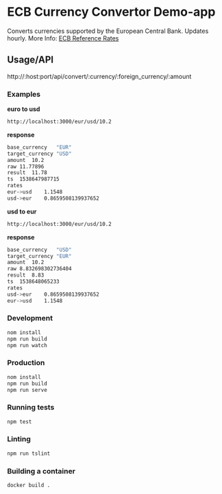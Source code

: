 # ECB Currency Convertor Demo-app


Converts currencies supported by the European Central Bank. Updates hourly. 
More Info: [ECB Reference Rates](https://www.ecb.europa.eu/stats/policy_and_exchange_rates/euro_reference_exchange_rates/html/index.en.html)


## Usage/API

http://:host:port/api/convert/:currency/:foreign_currency/:amount

### Examples

**euro to usd**

```bash
http://localhost:3000/eur/usd/10.2
````

**response**
```bash
base_currency	"EUR"
target_currency	"USD"
amount	10.2
raw	11.77896
result	11.78
ts	1538647987715
rates	
eur->usd	1.1548
usd->eur	0.8659508139937652
````

**usd to eur**

```bash
http://localhost:3000/eur/usd/10.2
````

**response**
```bash
base_currency	"USD"
target_currency	"EUR"
amount	10.2
raw	8.832698302736404
result	8.83
ts	1538648065233
rates	
usd->eur	0.8659508139937652
eur->usd	1.1548
````



### Development

```bash
nom install
npm run build
npm run watch
```
### Production

```bash
nom install
npm run build
npm run serve
```
### Running tests

```bash
npm test
```

### Linting

```bash
npm run tslint
```

### Building a container

```bash
docker build .
```
